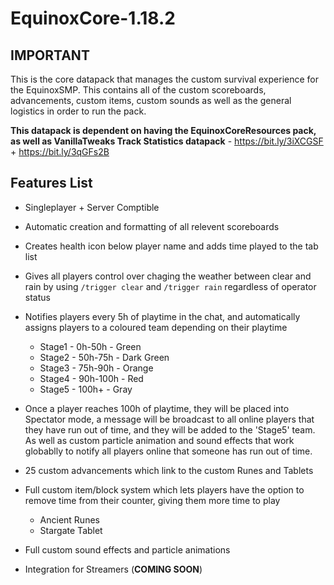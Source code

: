 # EquinoxCore-1.18.2

## **IMPORTANT**

This is the core datapack that manages the custom survival experience for the EquinoxSMP. This contains all of the custom scoreboards, advancements, custom items, custom sounds as well as the general logistics in order to run the pack.

**This datapack is dependent on having the EquinoxCoreResources pack, as well as VanillaTweaks Track Statistics datapack** - https://bit.ly/3iXCGSF + https://bit.ly/3qGFs2B

## **Features List**

 - Singleplayer + Server Comptible

 - Automatic creation and formatting of all relevent scoreboards

 - Creates health icon below player name and adds time played to the tab list

 - Gives all players control over chaging the weather between clear and rain by using `/trigger clear` and `/trigger rain` regardless of operator status

- Notifies players every 5h of playtime in the chat, and automatically assigns players to a coloured team depending on their playtime
    - Stage1 - 0h-50h - Green
    - Stage2 - 50h-75h - Dark Green
    - Stage3 - 75h-90h - Orange
    - Stage4 - 90h-100h - Red
    - Stage5 - 100h+ - Gray

- Once a player reaches 100h of playtime, they will be placed into Spectator mode, a message will be broadcast to all online players that they have run out of time, and they will be added to the 'Stage5' team. As well as custom particle animation and sound effects that work globablly to notify all players online that someone has run out of time.

 - 25 custom advancements which link to the custom Runes and Tablets

- Full custom item/block system which lets players have the option to remove time from their counter, giving them more time to play
    - Ancient Runes
    - Stargate Tablet

 - Full custom sound effects and particle animations

 - Integration for Streamers (**COMING SOON**)

